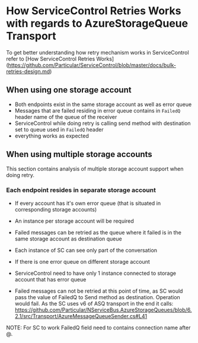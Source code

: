 # How ServiceControl Retries Works with regards to AzureStorageQueue Transport

To get better understanding how retry mechanism works in ServiceControl refer to [How ServiceControl Retries Works] (https://github.com/Particular/ServiceControl/blob/master/docs/bulk-retries-design.md)

## When using one storage account 
 * Both endpoints exist in the same storage account as well as error queue
 * Messages that are failed residing in error queue contains in `FailedQ` header name of the queue of the receiver
 * ServiceControl while doing retry is calling send method with destination set to queue used in `FailedQ` header
 * everything works as expected

## When using multiple storage accounts
This section contains analysis of multiple storage account support when doing retry.

### Each endpoint resides in separate storage account
 * If every account has it's own error queue (that is situated in corresponding storage accounts)
  * An instance per storage account will be required
  * Failed messages can be retried as the queue where it failed is in the same storage account as destination queue
  * Each instance of SC can see only part of the conversation

  
 * If there is one error queue on different storage account
  * ServiceControl need to have only 1 instance connected to storage account that has error queue
  * Failed messages can not be retried at this point of time, as SC would pass the value of FailedQ to Send method as destination. Operation would fail. As the SC uses v6 of ASQ transport in the end it calls:
https://github.com/Particular/NServiceBus.AzureStorageQueues/blob/6.2.1/src/Transport/AzureMessageQueueSender.cs#L41

NOTE: For SC to work FailedQ field need to contains connection name after @.